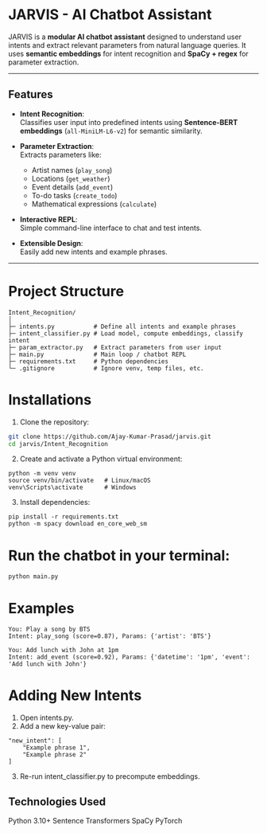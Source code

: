 # JARVIS - AI Chatbot Assistant

JARVIS is a **modular AI chatbot assistant** designed to understand user intents and extract relevant parameters from natural language queries. It uses **semantic embeddings** for intent recognition and **SpaCy + regex** for parameter extraction.

---

## Features

- **Intent Recognition**:  
  Classifies user input into predefined intents using **Sentence-BERT embeddings** (`all-MiniLM-L6-v2`) for semantic similarity.

- **Parameter Extraction**:  
  Extracts parameters like:
  - Artist names (`play_song`)  
  - Locations (`get_weather`)  
  - Event details (`add_event`)  
  - To-do tasks (`create_todo`)  
  - Mathematical expressions (`calculate`)  

- **Interactive REPL**:  
  Simple command-line interface to chat and test intents.

- **Extensible Design**:  
  Easily add new intents and example phrases.

---

# Project Structure
```
Intent_Recognition/
│
├─ intents.py           # Define all intents and example phrases
├─ intent_classifier.py # Load model, compute embeddings, classify intent
├─ param_extractor.py   # Extract parameters from user input
├─ main.py              # Main loop / chatbot REPL
├─ requirements.txt     # Python dependencies
└─ .gitignore           # Ignore venv, temp files, etc.
```
# Installations

1. Clone the repository:

```bash
git clone https://github.com/Ajay-Kumar-Prasad/jarvis.git
cd jarvis/Intent_Recognition
```

2. Create and activate a Python virtual environment:
```
python -m venv venv
source venv/bin/activate   # Linux/macOS
venv\Scripts\activate      # Windows
```

3. Install dependencies:
```
pip install -r requirements.txt
python -m spacy download en_core_web_sm
```

# Run the chatbot in your terminal:

```
python main.py
```
# Examples
```
You: Play a song by BTS
Intent: play_song (score=0.87), Params: {'artist': 'BTS'}

You: Add lunch with John at 1pm
Intent: add_event (score=0.92), Params: {'datetime': '1pm', 'event': 'Add lunch with John'}
```

# Adding New Intents

1. Open intents.py.
2. Add a new key-value pair:

```
"new_intent": [
    "Example phrase 1",
    "Example phrase 2"
]
```
3. Re-run intent_classifier.py to precompute embeddings.

## Technologies Used

Python 3.10+
Sentence Transformers
SpaCy
PyTorch
